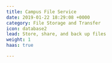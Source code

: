 ```yaml
---
title: Campus File Service
date: 2019-01-22 18:29:08 +0000
category: File Storage and Transfer
icon: database2
lead: Store, share, and back up files
weight: 1
haas: true

---
```

